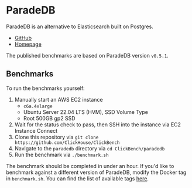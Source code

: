 # ParadeDB

ParadeDB is an alternative to Elasticsearch built on Postgres.

- [GitHub](https://github.com/paradedb/paradedb)
- [Homepage](https://paradedb.com)

The published benchmarks are based on ParadeDB version `v0.5.1`.

## Benchmarks

To run the benchmarks yourself:

1. Manually start an AWS EC2 instance
   - `c6a.4xlarge`
   - Ubuntu Server 22.04 LTS (HVM), SSD Volume Type
   - Root 500GB gp2 SSD
2. Wait for the status check to pass, then SSH into the instance via EC2 Instance Connect
3. Clone this repository via `git clone https://github.com/ClickHouse/ClickBench`
4. Navigate to the `paradedb` directory via `cd ClickBench/paradedb`
5. Run the benchmark via `./benchmark.sh`

The benchmark should be completed in under an hour. If you'd like to benchmark against a different version of ParadeDB, modify the Docker tag in `benchmark.sh`. You can find the list of available tags [here](https://hub.docker.com/r/paradedb/paradedb/tags).
